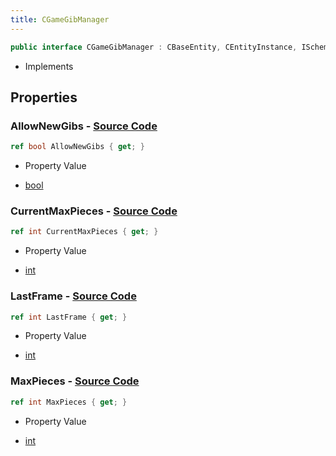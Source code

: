 ```yaml
---
title: CGameGibManager
---
```


```csharp
public interface CGameGibManager : CBaseEntity, CEntityInstance, ISchemaClass<CEntityInstance>, ISchemaClass<CBaseEntity>, ISchemaClass<CGameGibManager>, ISchemaField, ISchemaClass, INativeHandle
```

- Implements

## Properties

### **AllowNewGibs** - [Source Code](https://github.com/swiftly-solution/swiftlys2/blob/main/managed/src/SwiftlyS2.Generated/Schemas/Interfaces/CGameGibManager.cs#L16)

```csharp
ref bool AllowNewGibs { get; }
```

- Property Value

- [bool](https://learn.microsoft.com/dotnet/api/system.boolean)

### **CurrentMaxPieces** - [Source Code](https://github.com/swiftly-solution/swiftlys2/blob/main/managed/src/SwiftlyS2.Generated/Schemas/Interfaces/CGameGibManager.cs#L18)

```csharp
ref int CurrentMaxPieces { get; }
```

- Property Value

- [int](https://learn.microsoft.com/dotnet/api/system.int32)

### **LastFrame** - [Source Code](https://github.com/swiftly-solution/swiftlys2/blob/main/managed/src/SwiftlyS2.Generated/Schemas/Interfaces/CGameGibManager.cs#L22)

```csharp
ref int LastFrame { get; }
```

- Property Value

- [int](https://learn.microsoft.com/dotnet/api/system.int32)

### **MaxPieces** - [Source Code](https://github.com/swiftly-solution/swiftlys2/blob/main/managed/src/SwiftlyS2.Generated/Schemas/Interfaces/CGameGibManager.cs#L20)

```csharp
ref int MaxPieces { get; }
```

- Property Value

- [int](https://learn.microsoft.com/dotnet/api/system.int32)

